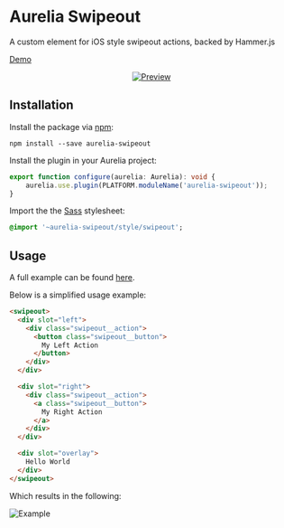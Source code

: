 # Aurelia Swipeout

A custom element for iOS style swipeout actions, backed by Hammer.js

[Demo][demo]


<p align="center">
  <a href="#readme">
    <img src="https://github.com/michaelbull/aurelia-swipeout/blob/master/preview.gif?raw=true" alt="Preview" />
  </a>
</p>


## Installation

Install the package via [npm][npm]:

```
npm install --save aurelia-swipeout
```

Install the plugin in your Aurelia project:

```typescript
export function configure(aurelia: Aurelia): void {
    aurelia.use.plugin(PLATFORM.moduleName('aurelia-swipeout'));
}
```

Import the the [Sass][sass] stylesheet:

```sass
@import '~aurelia-swipeout/style/swipeout';
```

## Usage

A full example can be found [here][example].

Below is a simplified usage example:

```html
<swipeout>
  <div slot="left">
    <div class="swipeout__action">
      <button class="swipeout__button">
        My Left Action
      </button>
    </div>
  </div>

  <div slot="right">
    <div class="swipeout__action">
      <a class="swipeout__button">
        My Right Action
      </a>
    </div>
  </div>

  <div slot="overlay">
    Hello World
  </div>
</swipeout>
```

Which results in the following:

![Example](https://github.com/michaelbull/aurelia-swipeout/blob/master/example.gif?raw=true)


[hammerjs]: http://hammerjs.github.io/
[demo]: https://michaelbull.github.io/aurelia-swipeout/
[npm]: https://www.npmjs.com/package/aurelia-swipeout
[sass]: http://sass-lang.com/
[example]: https://github.com/michaelbull/aurelia-swipeout/blob/master/example/app.html#L24

